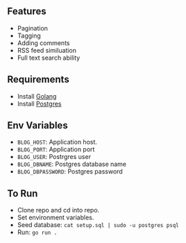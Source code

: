 ## Features
- Pagination
- Tagging
- Adding comments
- RSS feed similuation
- Full text search ability

## Requirements
- Install [Golang](https://go.dev/doc/install)
- Install [Postgres](https://www.postgresql.org/docs/current/install-binaries.html)

## Env Variables
- `BLOG_HOST`: Application host.
- `BLOG_PORT`: Application port
- `BLOG_USER`: Postrgres user
- `BLOG_DBNAME`: Postgres database name
- `BLOG_DBPASSWORD`: Postgres password

## To Run
- Clone repo and cd into repo.
- Set environment variables.
- Seed database: `cat setup.sql | sudo -u postgres psql`
- Run: `go run .`